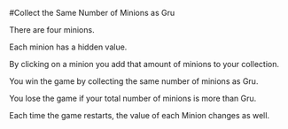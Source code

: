 #Collect the Same Number of Minions as Gru

There are four minions.

Each minion has a hidden value. 

By clicking on a minion you add that amount of minions to your collection.

You win the game by collecting the same number of minions as Gru.

You lose the game if your total number of minions is more than Gru. 

Each time the game restarts, the value of each Minion changes as well.